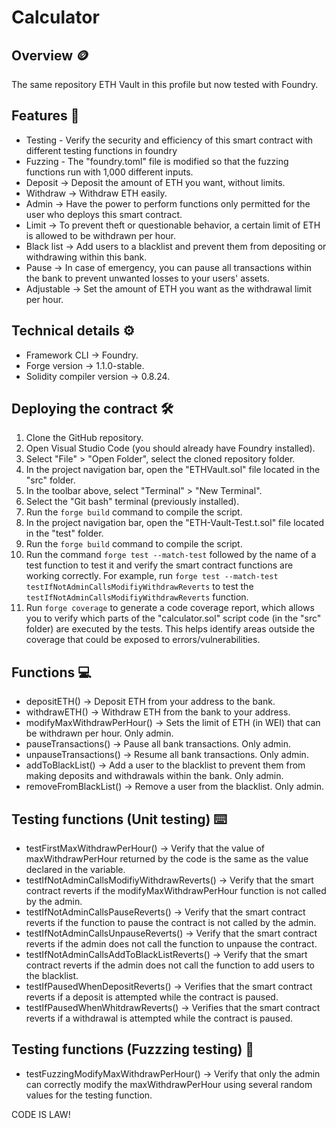 # Calculator
## Overview 🪙
The same repository ETH Vault in this profile but now tested with Foundry.
## Features 📃
* Testing - Verify the security and efficiency of this smart contract with different testing functions in foundry
* Fuzzing - The "foundry.toml" file is modified so that the fuzzing functions run with 1,000 different inputs.
* Deposit -> Deposit the amount of ETH you want, without limits.
* Withdraw -> Withdraw ETH easily.
* Admin -> Have the power to perform functions only permitted for the user who deploys this smart contract.
* Limit -> To prevent theft or questionable behavior, a certain limit of ETH is allowed to be withdrawn per hour.
* Black list -> Add users to a blacklist and prevent them from depositing or withdrawing within this bank.
* Pause -> In case of emergency, you can pause all transactions within the bank to prevent unwanted losses to your users' assets.
* Adjustable -> Set the amount of ETH you want as the withdrawal limit per hour.
## Technical details ⚙️
* Framework CLI -> Foundry.
* Forge version -> 1.1.0-stable.
* Solidity compiler version -> 0.8.24.
## Deploying the contract 🛠️
1. Clone the GitHub repository.
2. Open Visual Studio Code (you should already have Foundry installed).
3. Select "File" > "Open Folder", select the cloned repository folder.
4. In the project navigation bar, open the "ETHVault.sol" file located in the "src" folder.
5. In the toolbar above, select "Terminal" > "New Terminal".
6. Select the "Git bash" terminal (previously installed).
7. Run the `forge build` command to compile the script.
8. In the project navigation bar, open the "ETH-Vault-Test.t.sol" file located in the "test" folder.
9. Run the `forge build` command to compile the script.
10. Run the command `forge test --match-test` followed by the name of a test function to test it and verify the smart contract functions are working correctly. For example, run `forge test --match-test testIfNotAdminCallsModifiyWithdrawReverts` to test the `testIfNotAdminCallsModifiyWithdrawReverts` function.
11. Run `forge coverage` to generate a code coverage report, which allows you to verify which parts of the "calculator.sol" script code (in the "src" folder) are executed by the tests. This helps identify areas outside the coverage that could be exposed to errors/vulnerabilities.
## Functions 💻
* depositETH() -> Deposit ETH from your address to the bank.
* withdrawETH() -> Withdraw ETH from the bank to your address.
* modifyMaxWithdrawPerHour() ->  Sets the limit of ETH (in WEI) that can be withdrawn per hour. Only admin.
* pauseTransactions() -> Pause all bank transactions. Only admin.
* unpauseTransactions() -> Resume all bank transactions. Only admin.
* addToBlackList() ->  Add a user to the blacklist to prevent them from making deposits and withdrawals within the bank. Only admin.
* removeFromBlackList() -> Remove a user from the blacklist. Only admin.
## Testing functions (Unit testing) ⌨️
* testFirstMaxWithdrawPerHour() -> Verify that the value of maxWithdrawPerHour returned by the code is the same as the value declared in the variable.
* testIfNotAdminCallsModifiyWithdrawReverts() -> Verify that the smart contract reverts if the modifyMaxWithdrawPerHour function is not called by the admin.
* testIfNotAdminCallsPauseReverts() -> Verify that the smart contract reverts if the function to pause the contract is not called by the admin.
* testIfNotAdminCallsUnpauseReverts() -> Verify that the smart contract reverts if the admin does not call the function to unpause the contract.
* testIfNotAdminCallsAddToBlackListReverts() -> Verify that the smart contract reverts if the admin does not call the function to add users to the blacklist.
* testIfPausedWhenDepositReverts() -> Verifies that the smart contract reverts if a deposit is attempted while the contract is paused.
* testIfPausedWhenWhitdrawReverts() -> Verifies that the smart contract reverts if a withdrawal is attempted while the contract is paused.
## Testing functions (Fuzzzing testing) 🎲
* testFuzzingModifyMaxWithdrawPerHour() -> Verify that only the admin can correctly modify the maxWithdrawPerHour using several random values ​​for the testing function.

CODE IS LAW!
